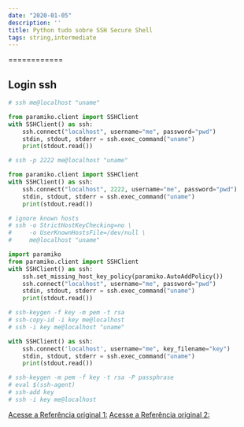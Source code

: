 ```yaml
---
date: "2020-01-05"
description: ''
title: Python tudo sobre SSH Secure Shell
tags: string,intermediate
--- 
```

============

Login ssh
---------

```python
# ssh me@localhost "uname"

from paramiko.client import SSHClient
with SSHClient() as ssh:
    ssh.connect("localhost", username="me", password="pwd")
    stdin, stdout, stderr = ssh.exec_command("uname")
    print(stdout.read())
```

```python
# ssh -p 2222 me@localhost "uname"

from paramiko.client import SSHClient
with SSHClient() as ssh:
    ssh.connect("localhost", 2222, username="me", password="pwd")
    stdin, stdout, stderr = ssh.exec_command("uname")
    print(stdout.read())
```

```python
# ignore known hosts
# ssh -o StrictHostKeyChecking=no \
#     -o UserKnownHostsFile=/dev/null \
#     me@localhost "uname"

import paramiko
from paramiko.client import SSHClient
with SSHClient() as ssh:
    ssh.set_missing_host_key_policy(paramiko.AutoAddPolicy())
    ssh.connect("localhost", username="me", password="pwd")
    stdin, stdout, stderr = ssh.exec_command("uname")
    print(stdout.read())
```

```python
# ssh-keygen -f key -m pem -t rsa
# ssh-copy-id -i key me@localhost
# ssh -i key me@localhost "uname"

with SSHClient() as ssh:
    ssh.connect('localhost', username="me", key_filename="key")
    stdin, stdout, stderr = ssh.exec_command("uname")
    print(stdout.read())
```

```python
# ssh-keygen -m pem -f key -t rsa -P passphrase
# eval $(ssh-agent)
# ssh-add key
# ssh -i key me@localhost
```

[Acesse a Referência original 1:](https://www.pythonsheets.com/)
[Acesse a Referência original 2:](https://www.pythoncheatsheet.org/)
